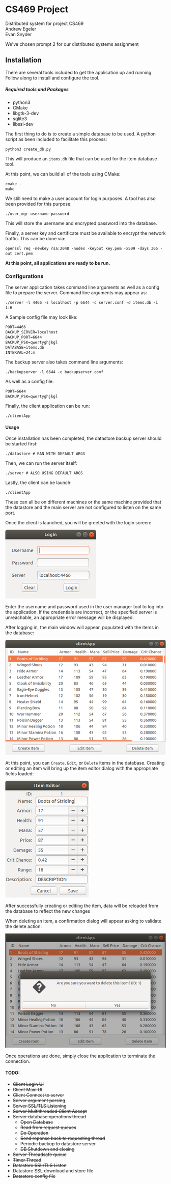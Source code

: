 # CS469 Project

Distributed system for project CS469 \
Andrew Egeler \
Evan Snyder

We've chosen prompt 2 for our distributed systems assignment

## Installation
There are several tools included to get the application up and running. Follow along to install and configure the tool.

##### Required tools and Packages
* python3
* CMake
* libgtk-3-dev
* sqlite3
* libssl-dev

The first thing to do is to create a simple database to be used. A python script as been included to facilitate this process:
```
python3 create_db.py  
```
This will produce an `items.db` file that can be used for the item database tool.

At this point, we can build all of the tools using CMake:
```
cmake .
make
```
We still need to make a user account for login purposes. A tool has also been provided for this purpose:
```
./user_mgr username password
```
This will store the username and encrypted password into the database.

Finally, a server key and certificate must be available to encrypt the network traffic. This can be done via:
```
openssl req -newkey rsa:2048 -nodes -keyout key.pem -x509 -days 365 -out cert.pem
```

**At this point, all applications are ready to be run.**

### Configurations

The server application takes command line arguments as well as a config file to prepare the server. 
Command line arguments may appear as:
```
./server -l 4466 -s localhost -p 6644 -c server.conf -d items.db -i 1:H
```

A Sample config file may look like:
```
PORT=4466
BACKUP_SERVER=localhost
BACKUP_PORT=6644
BACKUP_PSK=qwertyghjkgl
DATABASE=items.db
INTERVAL=24:m
```

The backup server also takes command line arguments:
```
./backupserver -l 6644 -c backupserver.conf
```

As well as a config file:
```
PORT=6644
BACKUP_PSK=qwertyghjkgl
```

Finally, the client application can be run:
```
./clientApp
```

#### Usage
Once installation has been completed, the datastore backup server should be started first:
```
./datastore # RAN WITH DEFAULT ARGS
```

Then, we can run the server itself:
```
./server # ALSO USING DEFAULT ARGS
```

Lastly, the client can be launch:
```
./clientApp
```


These can all be on different machines or the same machine provided that the datastore and the main server are not
configured to listen on the same port.

Once the client is launched, you will be greeted with the login screen:

![LOGIN_SCREEN](login_screenshot.png)

Enter the username and password used in the user manager tool to log into the application. If the credentials
are incorrect, or the specified server is unreachable, an appropriate error message will be displayed.

After logging in, the main window will appear, populated with the items in the database:

![MAIN_WINDOW](main_window_scrot.png)

At this point, you can `Create`, `Edit`, or `Delete` items in the database. Creating or editing an item will bring up
the item editor dialog with the appropriate fields loaded:

![ITEM_EDITOR](edit_item_scrot.png)

After successfully creating or editing the item, data will be reloaded from the database to reflect the new changes

When deleting an item, a confirmation dialog will appear asking to validate the delete action:

![DELETE_ITEM](delete_item_scrot.png)

Once operations are done, simply close the application to terminate the connection.

#### TODO:
* ~~Client Login UI~~
* ~~Client Main UI~~
* ~~Client Connect to server~~
* ~~Server argument parsing~~
* ~~Server SSL/TLS Listening~~
* ~~Server Multithreaded Client Accept~~
* ~~Server database operations thread~~
  * ~~Open Database~~
  * ~~Read from request queues~~
  * ~~Do Operation~~
  * ~~Send reponse back to requesting thread~~
  * ~~Periodic backup to datastore server~~
  * ~~DB Shutdown and closing~~
 * ~~Server Threadsafe queue~~
 * ~~Timer Thread~~
 * ~~Datastore SSL/TLS Listen~~
 * ~~Datastore SSL download and store file~~
 * ~~Datastore config file~~
